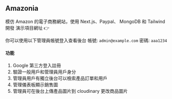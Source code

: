 ## Amazonia

模仿 Amazon 的電子商務網站，使用 Next.js、Paypal、 MongoDB 和 Tailwind 開發
演示項目網址 👉

你可以使用以下管理員帳號登入查看後台
帳號: `admin@example.com`
密碼: `aaa1234`

#### 功能

1. Google 第三方登入註冊
2. 驗證一般用戶和管理員用戶身分
3. 管理員用戶有獨立後台可以檢索產品訂單和用戶
4. 管理儀表板顯示銷售圖
5. 管理員可在後台上傳產品圖片到 cloudinary 更改商品圖片
